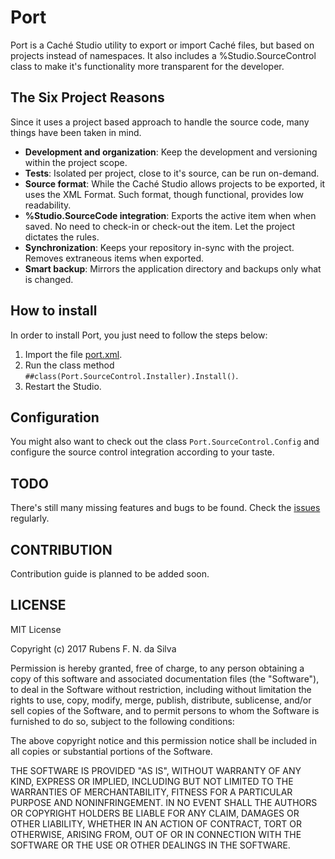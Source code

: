 # Port

Port is a Caché Studio utility to export or import Caché files, but
based on projects instead of namespaces. It also includes a %Studio.SourceControl class to make it's functionality
more transparent for the developer.

## The Six Project Reasons

Since it uses a project based approach to handle the source code, many things have been taken in mind.

* **Development and organization**: Keep the development and versioning within the project scope.
* **Tests**: Isolated per project, close to it's source, can be run on-demand.
* **Source format**: While the Caché Studio allows projects to be exported, it uses the XML Format. Such format, though functional, provides low readability.
* **%Studio.SourceCode integration**: Exports the active item when when saved. No need to check-in or check-out the item. Let the project dictates the rules.
* **Synchronization**: Keeps your repository in-sync with the project. Removes extraneous items when exported.
* **Smart backup**: Mirrors the application directory and backups only what is changed.

## How to install

In order to install Port, you just need to follow the steps below:

1. Import the file [port.xml](https://github.com/rfns/port/blob/master/port.xml).
2. Run the class method ``##class(Port.SourceControl.Installer).Install()``.
3. Restart the Studio.

## Configuration

You might also want to check out the class ``Port.SourceControl.Config`` and configure
the source control integration according to your taste.

## TODO

There's still many missing features and bugs to be found. Check the [issues](https://github.com/rfns/port/issues) regularly.

## CONTRIBUTION

Contribution guide is planned to be added soon.

## LICENSE

MIT License

Copyright (c) 2017 Rubens F. N. da Silva

Permission is hereby granted, free of charge, to any person obtaining a copy
of this software and associated documentation files (the "Software"), to deal
in the Software without restriction, including without limitation the rights
to use, copy, modify, merge, publish, distribute, sublicense, and/or sell
copies of the Software, and to permit persons to whom the Software is
furnished to do so, subject to the following conditions:

The above copyright notice and this permission notice shall be included in all
copies or substantial portions of the Software.

THE SOFTWARE IS PROVIDED "AS IS", WITHOUT WARRANTY OF ANY KIND, EXPRESS OR
IMPLIED, INCLUDING BUT NOT LIMITED TO THE WARRANTIES OF MERCHANTABILITY,
FITNESS FOR A PARTICULAR PURPOSE AND NONINFRINGEMENT. IN NO EVENT SHALL THE
AUTHORS OR COPYRIGHT HOLDERS BE LIABLE FOR ANY CLAIM, DAMAGES OR OTHER
LIABILITY, WHETHER IN AN ACTION OF CONTRACT, TORT OR OTHERWISE, ARISING FROM,
OUT OF OR IN CONNECTION WITH THE SOFTWARE OR THE USE OR OTHER DEALINGS IN THE
SOFTWARE.






